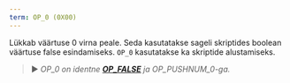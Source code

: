 ```yaml
---
term: OP_0 (0X00)
---
```


Lükkab väärtuse 0 virna peale. Seda kasutatakse sageli skriptides boolean väärtuse false esindamiseks. `OP_0` kasutatakse ka skriptide alustamiseks.

> ► *OP_0 on identne **[OP_FALSE](/dictionnaire/O.md#op_false-0x00)** ja OP_PUSHNUM_0-ga.*